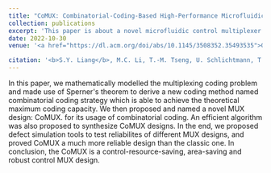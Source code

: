 ```yaml
---
title: "CoMUX: Combinatorial-Coding-Based High-Performance Microfluidic Control Multiplexer Design"
collection: publications
excerpt: 'This paper is about a novel microfluidic control multiplexer design which achieves the theoretical maximum coding capacity, saves up to 44% areas comparing to the classic design and is reliability-aware.'
date: 2022-10-30
venue: '<a href="https://dl.acm.org/doi/abs/10.1145/3508352.35493535">Get the paper</a> The 41st IEEE/ACM International Conference on Computer-Aided Design (ICCAD)'

citation: '<b>S.Y. Liang</b>, M.C. Li, T.-M. Tseng, U. Schlichtmann, T.-Y. Ho, "CoMUX: Combinatorial-Coding-Based High-Performance Microfluidic Control Multiplexer Design," The 41st IEEE/ACM International Conference on Computer-Aided Design (ICCAD), 2022.'
---
```


In this paper, we mathematically modelled the multiplexing coding problem and made use of Sperner's theorem to derive a new coding method named combinatorial coding strategy which is able to achieve the theoretical maximum coding capacity. We then proposed and named a novel MUX design: CoMUX. for its usage of combinatorial coding. An efficient algorithm was also proposed to synthesize CoMUX designs. In the end, we proposed defect simulation tools to test reliabilites of different MUX designs, and proved CoMUX a much more reliable design than the classic one. In conclusion, the CoMUX is a control-resource-saving, area-saving and robust control MUX design.
